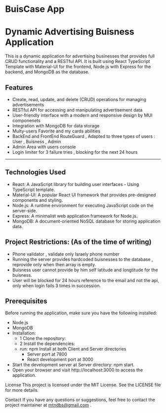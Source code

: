 # BuisCase App
# Dynamic Advertising Buisness Application

This is a dynamic application for advertising businesses that provides full CRUD functionality and a RESTful API. It is built using React TypeScript Template  with Material-UI for the frontend, Node.js with Express for the backend, and MongoDB as the database.
 

## Features
* Create, read, update, and delete (CRUD) operations for managing advertisements
* RESTful API for accessing and manipulating advertisement data
*  User-friendly interface with a modern and responsive design by MUI componenets
* Integration with MongoDB for data storage
* Multy-users Favorite and my cards abilities
* BackEnd and FrontEnd RouteGuard , Adapted to three types of users : User , Buisness , Admin
* Admin Area with users console 
* Login limiter for 3 failure tries , blocking for the next 24 hours

---
## Technologies Used

* React: A JavaScript library for building user interfaces - Using TypeScript template.
* Material-UI: A popular React UI framework that provides pre-designed components and styling.
* Node.js: A runtime environment for executing JavaScript code on the server-side.
* Express: A minimalist web application framework for Node.js.
* MongoDB: A document-oriented NoSQL database for storing application data.

## Project Restrictions: (As of the time of writing) 
- Phone validator , validate only Israely phone number
- Running the server provides hardcoded buisnesses to the database , reprovide only when then array is empty.
- Buisness user cannot provide by him self latitude and longtitude for the buisness.
- User will be blocked for 24 hours reference to the email and not the api, only when login fails 3 times in succession.
   

## Prerequisites
Before running the application, make sure you have the following installed:

- Node.js
- MongoDB
- Installation:
  - 1 Clone the repository:
  - 2 Install the dependencies:
  - run: npm Install at both Client and Server directories
    - Server port at 7800
    - React development port at 3000
- Start the development server at Server directory:  npm start.
- Open your browser and visit http://localhost:3000 to access the application.


License
This project is licensed under the MIT License. See the LICENSE file for more details.

Contact
If you have any questions or suggestions, feel free to contact the project maintainer at mtndbs@gmail.com .

